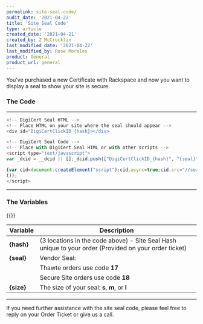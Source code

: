 ```yaml
---
permalink: site-seal-code/
audit_date: '2021-04-22'
title: 'Site Seal Code'
type: article
created_date: '2021-04-21'
created_by: Z McCrocklin
last_modified_date: '2021-04-22'
last_modified_by: Rose Morales
product: General
product_url: general
---
```


You've purchased a new Certificate with Rackspace and now you want to display a
seal to show your site is secure.

### The Code

---

```javascript
<!-- DigiCert Seal HTML -->
<!-- Place HTML on your site where the seal should appear -->
<div id="DigiCertClickID_{hash}></div>

<!-- DigiCert Seal Code -->
<!-- Place with DigiCert Seal HTML or with other scripts -->
<script type="text/javascript">
var _dcid = __dcid || [];_dcid.push(["DigiCertClickID_{hash}", "{seal}", "{size}", "black", "{hash}"]);(function()

{var cid=document.createElement("script");cid.async=true;cid.src="//seal.digicert.com/seals/cascade/seal.min.js";var s = document.getElementsByTagName("script");var ls = s[(s.length - 1)];ls.parentNode.insertBefore(cid, ls.nextSibling);}
());
</script>
```

---

### The Variables

{{<image src="site-seal-code.jpg" alt="" title="Site Seal Code">}}

| Variable | Description |
| --- | --- |
| **{hash}** | (3 locations in the code above) - Site Seal Hash unique to your order (Provided on your order ticket) |
| **{seal}** | Vendor Seal:
| | Thawte orders use code **17** |
| |  Secure Site orders use code **18** |
| **{size}** | The size of your seal: **s**, **m**, or **l**|

---

If you need further assistance with the site seal code, please feel free to
reply on your Order Ticket or give us a call.

